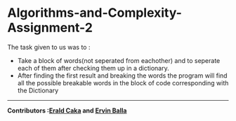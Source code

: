 # Algorithms-and-Complexity-Assignment-2

The task given to us was to :
<ul>
<li>Take a block of words(not seperated from eachother) and to seperate each of them after checking them up in a dictionary.</li>
<li>After finding the first result and breaking the words the program will find all the possible breakable words in the block of code corresponding with the Dictionary</li>
</ul>

---
<strong>Contributors :[Erald Caka](https://github.com/HidekiNatsumi) and [Ervin Balla](https://github.com/ViniCS2001)</strong>
